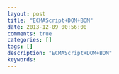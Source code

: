 ```yaml
---
layout: post
title: "ECMAScript+DOM+BOM"
date: 2013-12-09 00:56:00 
comments: true
categories: []
tags: []
description: "ECMAScript+DOM+BOM"
keywords: 
---
```



 
  
   
   
  
 
 
  
  
 
 
  
  
 



